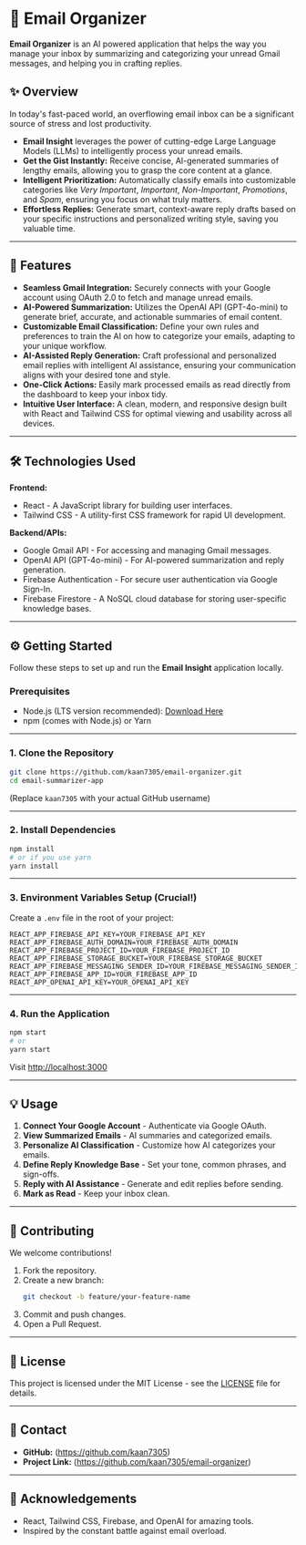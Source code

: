 # 📧 Email Organizer

**Email Organizer** is an AI powered application that helps the way you manage your inbox by summarizing and categorizing your unread Gmail messages, and helping you in crafting replies.

## ✨ Overview
In today's fast-paced world, an overflowing email inbox can be a significant source of stress and lost productivity.
- **Email Insight** leverages the power of cutting-edge Large Language Models (LLMs) to intelligently process your unread emails.
- **Get the Gist Instantly:** Receive concise, AI-generated summaries of lengthy emails, allowing you to grasp the core content at a glance.
- **Intelligent Prioritization:** Automatically classify emails into customizable categories like *Very Important*, *Important*, *Non-Important*, *Promotions*, and *Spam*, ensuring you focus on what truly matters.
- **Effortless Replies:** Generate smart, context-aware reply drafts based on your specific instructions and personalized writing style, saving you valuable time.

---

## 🚀 Features
- **Seamless Gmail Integration:** Securely connects with your Google account using OAuth 2.0 to fetch and manage unread emails.
- **AI-Powered Summarization:** Utilizes the OpenAI API (GPT-4o-mini) to generate brief, accurate, and actionable summaries of email content.
- **Customizable Email Classification:** Define your own rules and preferences to train the AI on how to categorize your emails, adapting to your unique workflow.
- **AI-Assisted Reply Generation:** Craft professional and personalized email replies with intelligent AI assistance, ensuring your communication aligns with your desired tone and style.
- **One-Click Actions:** Easily mark processed emails as read directly from the dashboard to keep your inbox tidy.
- **Intuitive User Interface:** A clean, modern, and responsive design built with React and Tailwind CSS for optimal viewing and usability across all devices.

---

## 🛠️ Technologies Used
**Frontend:**
- React - A JavaScript library for building user interfaces.
- Tailwind CSS - A utility-first CSS framework for rapid UI development.

**Backend/APIs:**
- Google Gmail API - For accessing and managing Gmail messages.
- OpenAI API (GPT-4o-mini) - For AI-powered summarization and reply generation.
- Firebase Authentication - For secure user authentication via Google Sign-In.
- Firebase Firestore - A NoSQL cloud database for storing user-specific knowledge bases.

---

## ⚙️ Getting Started
Follow these steps to set up and run the **Email Insight** application locally.

### Prerequisites
- Node.js (LTS version recommended): [Download Here](https://nodejs.org)
- npm (comes with Node.js) or Yarn

---

### 1. Clone the Repository
```bash
git clone https://github.com/kaan7305/email-organizer.git
cd email-summarizer-app
```

(Replace `kaan7305` with your actual GitHub username)

---

### 2. Install Dependencies
```bash
npm install
# or if you use yarn
yarn install
```

---

### 3. Environment Variables Setup (Crucial!)
Create a `.env` file in the root of your project:
```
REACT_APP_FIREBASE_API_KEY=YOUR_FIREBASE_API_KEY
REACT_APP_FIREBASE_AUTH_DOMAIN=YOUR_FIREBASE_AUTH_DOMAIN
REACT_APP_FIREBASE_PROJECT_ID=YOUR_FIREBASE_PROJECT_ID
REACT_APP_FIREBASE_STORAGE_BUCKET=YOUR_FIREBASE_STORAGE_BUCKET
REACT_APP_FIREBASE_MESSAGING_SENDER_ID=YOUR_FIREBASE_MESSAGING_SENDER_ID
REACT_APP_FIREBASE_APP_ID=YOUR_FIREBASE_APP_ID
REACT_APP_OPENAI_API_KEY=YOUR_OPENAI_API_KEY
```

---

### 4. Run the Application
```bash
npm start
# or
yarn start
```

Visit [http://localhost:3000](http://localhost:3000)

---

## 💡 Usage
1. **Connect Your Google Account** - Authenticate via Google OAuth.
2. **View Summarized Emails** - AI summaries and categorized emails.
3. **Personalize AI Classification** - Customize how AI categorizes your emails.
4. **Define Reply Knowledge Base** - Set your tone, common phrases, and sign-offs.
5. **Reply with AI Assistance** - Generate and edit replies before sending.
6. **Mark as Read** - Keep your inbox clean.

---

## 🤝 Contributing
We welcome contributions!  
1. Fork the repository.  
2. Create a new branch:  
   ```bash
   git checkout -b feature/your-feature-name
   ```  
3. Commit and push changes.  
4. Open a Pull Request.

---

## 📄 License
This project is licensed under the MIT License - see the [LICENSE](LICENSE) file for details.

---

## 📧 Contact
- **GitHub:** (https://github.com/kaan7305)
- **Project Link:** (https://github.com/kaan7305/email-organizer)

---

## 🙏 Acknowledgements
- React, Tailwind CSS, Firebase, and OpenAI for amazing tools.
- Inspired by the constant battle against email overload.
